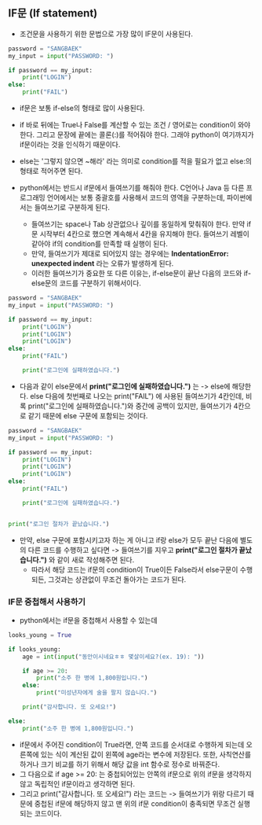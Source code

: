 ## IF문 (If statement)
- 조건문을 사용하기 위한 문법으로 가장 많이 IF문이 사용된다. 

```python
password = "SANGBAEK"
my_input = input("PASSWORD: ")

if password == my_input:
    print("LOGIN")
else:
    print("FAIL")    
```

- if문은 보통 if-else의 형태로 많이 사용된다. 
- if 바로 뒤에는 True나 False를 계산할 수 있는 조건 / 영어로는 condition이 와야한다. 그리고 문장에 끝에는 콜론(:)를 적어줘야 한다. 그래야 python이 여기까지가 if문이라는 것을 인식하기 때문이다. 
- else는 '그렇지 않으면 ~해라' 라는 의미로 condition를 적을 필요가 없고 else:의 형태로 적어주면 된다.

- python에서는 반드시 if문에서 들여쓰기를 해줘야 한다. C언어나 Java 등 다른 프로그래밍 언어에서는 보통 중괄호를 사용해서 코드의 영역을 구분하는데, 파이썬에서는 들여쓰기로 구분하게 된다. 
  - 들여쓰기는 space나 Tab 상관없으나 깊이를 동일하게 맞춰줘야 한다. 만약 if문 시작부터 4칸으로 했으면 계속해서 4칸을 유지해야 한다. 들여쓰기 레벨이 같아야 if의 condition를 만족할 때 실행이 된다.
  - 만약, 들여쓰기가 제대로 되어있지 않는 경우에는 **IndentationError: unexpected indent** 라는 오류가 발생하게 된다.
  - 이러한 들여쓰기가 중요한 또 다른 이유는, if-else문이 끝난 다음의 코드와 if-else문의 코드를 구분하기 위해서이다.

```python
password = "SANGBAEK"
my_input = input("PASSWORD: ")

if password == my_input:
    print("LOGIN")
    print("LOGIN")
    print("LOGIN")
else:
    print("FAIL")    

    print("로그인에 실패하였습니다.")
```

- 다음과 같이 else문에서 **print("로그인에 실패하였습니다.")** 는 -> else에 해당한다. else 다음에 첫번째로 나오는 print("FAIL") 에 사용된 들여쓰기가 4칸인데, 비록 print("로그인에 실패하였습니다.")와 중간에 공백이 있지만, 들여쓰기가 4칸으로 같기 때문에 else 구문에 포함되는 것이다.

```python
password = "SANGBAEK"
my_input = input("PASSWORD: ")

if password == my_input:
    print("LOGIN")
    print("LOGIN")
    print("LOGIN")
else:
    print("FAIL")    

    print("로그인에 실패하였습니다.")


print("로그인 절차가 끝났습니다.")
```

- 만약, else 구문에 포함시키고자 하는 게 아니고 if랑 else가 모두 끝난 다음에 별도의 다른 코드를 수행하고 싶다면 -> 들여쓰기를 지우고 **print("로그인 절차가 끝났습니다.")** 와 같이 새로 작성해주면 된다.
  - 따라서 해당 코드는 if문의 condition이 True이든 False라서 else구문이 수행되든, 그것과는 상관없이 무조건 돌아가는 코드가 된다.


### IF문 중첩해서 사용하기
- python에서는 if문을 중첩해서 사용할 수 있는데 

```python
looks_young = True

if looks_young:
    age = int(input("동안이시네요ㅎㅎ 몇살이세요?(ex. 19): "))

    if age >= 20:
        print("소주 한 병에 1,800원입니다.")
    else:
        print("미성년자에게 술을 팔지 않습니다.")

    print("감사합니다. 또 오세요!") 

else:
    print("소주 한 병에 1,800원입니다.")       
```

- if문에서 주어진 condition이 True라면, 안쪽 코드를 순서대로 수행하게 되는데 오른쪽에 있는 식이 계산된 값이 왼쪽에 age라는 변수에 저장된다. 또한, 사칙연산를 하거나 크기 비교를 하기 위해서 해당 값을 int 함수로 정수로 바꿔준다.
- 그 다음으로 if age >= 20: 는 중첩되어있는 안쪽의 if문으로 위의 if문을 생각하지 않고 독립적인 if문이라고 생각하면 된다. 
- 그리고 print("감사합니다. 또 오세요!") 라는 코드는 -> 들여쓰기가 위랑 다르기 때문에 중첩된 if문에 해당하지 않고 맨 위의 if문 condition이 충족되면 무조건 실행되는 코드이다.
